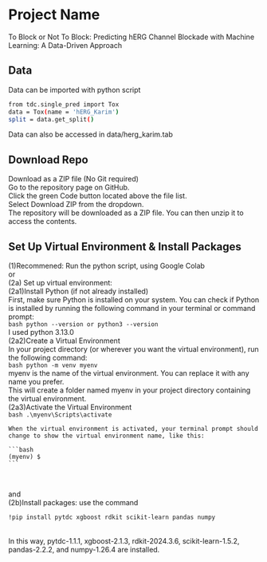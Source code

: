 # Project Name
To Block or Not To Block:
Predicting hERG Channel Blockade with Machine Learning: A Data-Driven Approach


## Data
Data can be imported with python script
```bash
from tdc.single_pred import Tox
data = Tox(name = 'hERG_Karim')
split = data.get_split()
```
Data can also be accessed in data/herg_karim.tab

## Download Repo
Download as a ZIP file (No Git required)
<br>
Go to the repository page on GitHub.
<br>
Click the green Code button located above the file list.
<br>
Select Download ZIP from the dropdown.
<br>
The repository will be downloaded as a ZIP file. You can then unzip it to access the contents.
<br>

## Set Up Virtual Environment & Install Packages
(1)Recommened: Run the python script, using Google Colab
<br>
or
<br>
(2a) Set up virtual environment: 
<br>
    (2a1)Install Python (if not already installed)
    <br>
    First, make sure Python is installed on your system. You can check if Python is installed by running the following command in your terminal or command prompt:
    <br>
    ```bash
    python --version
    or
    python3 --version
    ```
    <br>
    I used python 3.13.0
    <br>
    (2a2)Create a Virtual Environment
    <br>
    In your project directory (or wherever you want the virtual environment), run the following command:
    <br>
    ```bash
    python -m venv myenv
    ```
    <br>
    myenv is the name of the virtual environment. You can replace it with any name you prefer.
    <br>
    This will create a folder named myenv in your project directory containing the virtual environment.
    <br>
    (2a3)Activate the Virtual Environment
    <br>
    ```bash
    .\myenv\Scripts\activate
    ```
    <br>
   
    When the virtual environment is activated, your terminal prompt should change to show the virtual environment name, like this:
    
    ```bash
    (myenv) $
    ```
<br>


    
and
<br>
(2b)Install packages: use the command
<br>
```bash
!pip install pytdc xgboost rdkit scikit-learn pandas numpy
```
<br>
In this way, pytdc-1.1.1, xgboost-2.1.3, rdkit-2024.3.6, scikit-learn-1.5.2, pandas-2.2.2, and numpy-1.26.4 are installed.<br>

